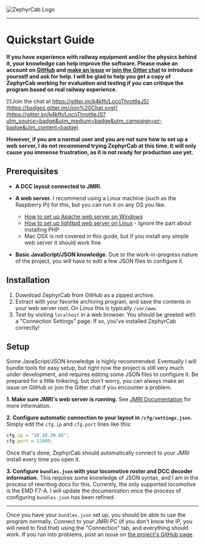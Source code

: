 ![ZephyrCab Logo](http://i.imgur.com/n07xxtI.png)

---

# Quickstart Guide

**If you have experience with railway equipment and/or the physics behind it, your knowledge can help improve the software. Please make an account on [GitHub](https://github.com) and [make an issue](https://github.com/k4kfh/ZephyrCab/issues/new) or [join the Gitter chat](https://gitter.im/k4kfh/LocoThrottleJS?utm_source=badge&utm_medium=badge&utm_campaign=pr-badge&utm_content=badge) to introduce yourself and ask for help. I will be glad to help you get a copy of ZephyrCab working for evaluation and testing if you can critique the program based on real railway experience.**

[![Join the chat at https://gitter.im/k4kfh/LocoThrottleJS](https://badges.gitter.im/Join%20Chat.svg)](https://gitter.im/k4kfh/LocoThrottleJS?utm_source=badge&utm_medium=badge&utm_campaign=pr-badge&utm_content=badge)

**However, if you are a normal user and you are not sure how to set up a web server, I do not recommend trying ZephyrCab at this time. It will only cause you immense frustration, as it is not ready for production use yet.**

## Prerequisites

- **A DCC layout connected to JMRI.**

- **A web server.** I recommend using a Linux machine (such as the Raspberry Pi) for this, but you can run it on any OS you like.
    - [How to set up Apache web server on Windows](https://www.sitepoint.com/how-to-install-apache-on-windows/)
    - [How to set up lighttpd web server on Linux](https://help.ubuntu.com/community/lighttpd) - Ignore the part about installing PHP
    - Mac OSX is not covered in this guide, but if you install any simple web server it should work fine.
- **Basic JavaScript/JSON knowledge.** Due to the work-in-progress nature of the project, you will have to edit a few JSON files to configure it.

## Installation

1. Download ZephyrCab from GitHub as a zipped archive.
2. Extract with your favorite archiving program, and save the contents in your web server root. On Linux this is typically ``/var/www``.
3. Test by visiting ``localhost`` in a web browser. You should be greeted with a "Connection Settings" page. If so, you've installed ZephyrCab correctly!

## Setup

Some JavaScript/JSON knowledge is highly recommended. Eventually I will bundle tools for easy setup, but right now the project is still very much under development, and requires editing some JSON files to configure it. Be prepared for a little tinkering, but don't worry, you can always make an issue on GitHub or join the Gitter chat if you encounter a problem.

**1. Make sure JMRI's web server is running.** See [JMRI Documentation](http://jmri.org/help/en/html/web/) for more information.

**2. Configure automatic connection to your layout in ``/cfg/settings.json``.** Simply edit the ``cfg.ip`` and ``cfg.port`` lines like this:
```javascript
cfg.ip = "10.10.39.85";
cfg.port = 12080;
```
Once that's done, ZephyrCab should automatically connect to your JMRI install every time you open it.

**3. Configure ``bundles.json`` with your locomotive roster and DCC decoder information.** This requires some knowledge of JSON syntax, and I am in the process of rewriting docs for this. Currently, the only supported locomotive is the EMD F7-A. I will update the documentation once the process of configuring ``bundles.json`` has been refined.

---

Once you have your ``bundles.json`` set up, you should be able to use the program normally. Connect to your JMRI PC (if you don't know the IP, you will need to find that) using the "Connection" tab, and everything should work. If you run into problems, post an issue on [the project's GitHub page](http://github.com/k4kfh/ZephyrCab).